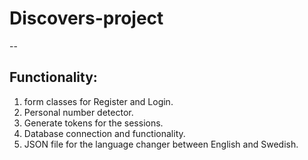 # Discovers-project
--

## Functionality:
1. form classes for Register and Login.
2. Personal number detector.
3. Generate tokens for the sessions.
4. Database connection and functionality.
5. JSON file for the language changer between English and Swedish.

